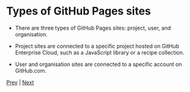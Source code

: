 # Types of GitHub Pages sites

- There are three types of GitHub Pages sites: project, user, and organisation.

- Project sites are connected to a specific project hosted on GitHub Enterprise Cloud, such as a JavaScript library or a recipe collection.

- User and organisation sites are connected to a specific account on GitHub.com.

[Prev](Page2.md) | [Next](Page4.md)